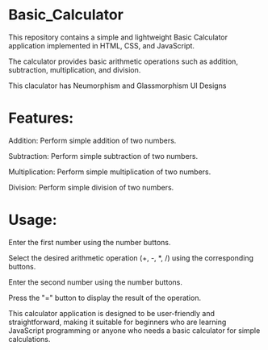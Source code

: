# Basic_Calculator

This repository contains a simple and lightweight Basic Calculator application implemented in HTML, CSS, and JavaScript. 

The calculator provides basic arithmetic operations such as addition, subtraction, multiplication, and division. 

This claculator has Neumorphism and Glassmorphism UI Designs

# Features:

Addition: Perform simple addition of two numbers.

Subtraction: Perform simple subtraction of two numbers.

Multiplication: Perform simple multiplication of two numbers.

Division: Perform simple division of two numbers.

# Usage:

Enter the first number using the number buttons.

Select the desired arithmetic operation (+, -, *, /) using the corresponding buttons.

Enter the second number using the number buttons.

Press the "=" button to display the result of the operation.

This calculator application is designed to be user-friendly and straightforward, making it suitable for beginners who are learning JavaScript programming or anyone who needs a basic calculator for simple calculations.
